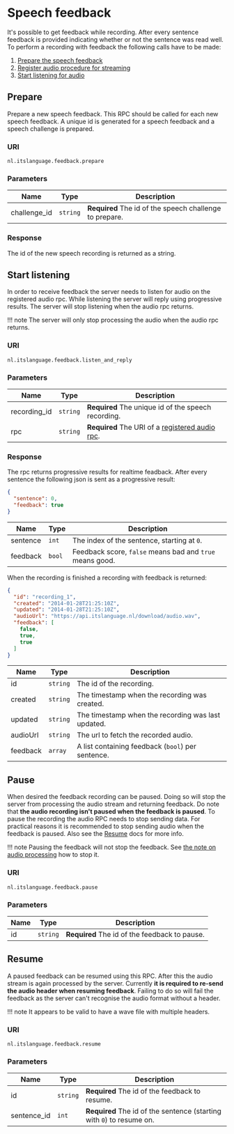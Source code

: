 # Speech feedback

It's possible to get feedback while recording. After every sentence feedback is
provided indicating whether or not the sentence was read well.
To perform a recording with feedback the following calls have to be made:

1. [Prepare the speech feedback](#prepare)
2. [Register audio procedure for streaming](wamp.md#register-audio-procedure)
3. [Start listening for audio](#listen)


## Prepare

Prepare a new speech feedback. This RPC should be called for each new speech
feedback. A unique id is generated for a speech feedback and a speech challenge
is prepared.

### URI

```
nl.itslanguage.feedback.prepare
```

### Parameters

Name            | Type     | Description
----------------|----------|------------
challenge_id    | `string` | **Required** The id of the speech challenge to prepare.

### Response

The id of the new speech recording is returned as a string.


## Start listening

In order to receive feedback the server needs to listen for audio on the
registered audio rpc. While listening the server will reply using progressive
results.
The server will stop listening when the audio rpc returns.

!!! note
    The server will only stop processing the audio when the audio rpc returns.

### URI

```
nl.itslanguage.feedback.listen_and_reply
```

### Parameters

Name         | Type     | Description
-------------|----------|------------
recording_id | `string` | **Required** The unique id of the speech recording.
rpc          | `string` | **Required** The URI of a [registered audio rpc](wamp.md#register-audio-procedure).

### Response

The rpc returns progressive results for realtime feadback. After every sentence
the following json is sent as a progressive result:

```json
{
  "sentence": 0,
  "feedback": true
}
```

Name     | Type   | Description
---------|--------|------------
sentence | `int`  | The index of the sentence, starting at `0`.
feedback | `bool` | Feedback score, `false` means bad and `true` means good.

When the recording is finished a recording with feedback is returned:

```json
{
  "id": "recording_1",
  "created": "2014-01-28T21:25:10Z",
  "updated": "2014-01-28T21:25:10Z",
  "audioUrl": "https://api.itslanguage.nl/download/audio.wav",
  "feedback": [
    false,
    true,
    true
  ]
}
```

Name     | Type     | Description
---------|----------|------------
id       | `string` | The id of the recording.
created  | `string` | The timestamp when the recording was created.
updated  | `string` | The timestamp when the recording was last updated.
audioUrl | `string` | The url to fetch the recorded audio.
feedback | `array`  | A list containing feedback (`bool`) per sentence.


## Pause

When desired the feedback recording can be paused. Doing so will stop the
server from processing the audio stream and returning feedback. Do note that
**the audio recording isn't paused when the feedback is paused**. To pause the
recording the audio RPC needs to stop sending data. For practical reasons it is
recommended to stop sending audio when the feedback is paused. Also see the
[Resume](#resume) docs for more info.

!!! note
    Pausing the feedback will not stop the feedback. See
    [the note on audio processing](#start-listening) how to stop it.

### URI

```
nl.itslanguage.feedback.pause
```

### Parameters

Name | Type     | Description
-----|----------|------------
id   | `string` | **Required** The id of the feedback to pause.


## Resume

A paused feedback can be resumed using this RPC. After this the audio stream is
again processed by the server.
Currently **it is required to re-send the audio header when resuming
feedback**. Failing to do so will fail the feedback as the server can't
recognise the audio format without a header.

!!! note
    It appears to be valid to have a wave file with multiple headers.

### URI

```
nl.itslanguage.feedback.resume
```

### Parameters

Name        | Type     | Description
------------|----------|------------
id          | `string` | **Required** The id of the feedback to resume.
sentence_id | `int`    | **Required** The id of the sentence (starting with `0`) to resume on.
